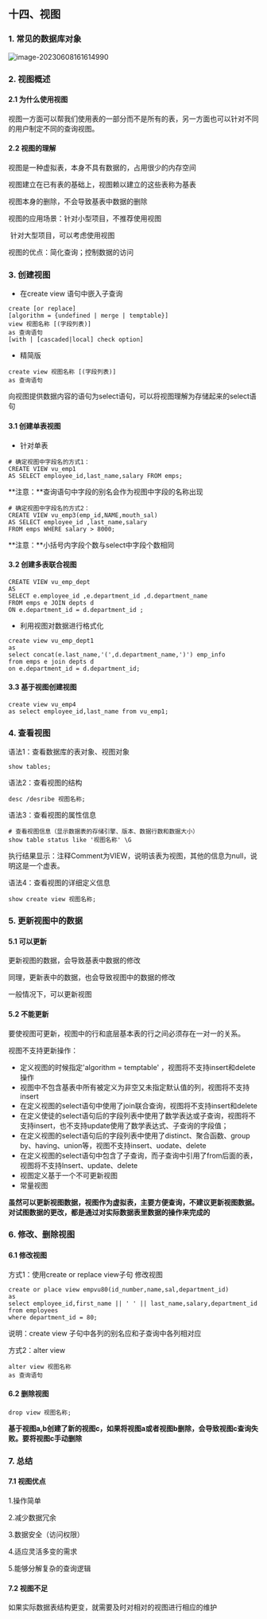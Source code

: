## 十四、视图

### 1. 常见的数据库对象

![image-20230608161614990](D:\typora\mysql笔记\img\数据库对象.png)

### 2. 视图概述

#### 2.1 为什么使用视图

视图一方面可以帮我们使用表的一部分而不是所有的表，另一方面也可以针对不同的用户制定不同的查询视图。

#### 2.2 视图的理解

视图是一种虚拟表，本身不具有数据的，占用很少的内存空间

视图建立在已有表的基础上，视图赖以建立的这些表称为基表

视图本身的删除，不会导致基表中数据的删除

视图的应用场景：针对小型项目，不推荐使用视图

​								针对大型项目，可以考虑使用视图

视图的优点：简化查询；控制数据的访问

### 3. 创建视图

- 在create view 语句中嵌入子查询

```
create [or replace]
[algorithm = {undefined | merge | temptable}]
view 视图名称 [(字段列表)]
as 查询语句
[with | [cascaded|local] check option]
```

- 精简版

```
create view 视图名称 [(字段列表)]
as 查询语句
```

向视图提供数据内容的语句为select语句，可以将视图理解为存储起来的select语句

#### 3.1 创建单表视图

- 针对单表

```
# 确定视图中字段名的方式1：
CREATE VIEW vu_emp1
AS SELECT employee_id,last_name,salary FROM emps;
```

  **注意：**查询语句中字段的别名会作为视图中字段的名称出现

```
# 确定视图中字段名的方式2：
CREATE VIEW vu_emp3(emp_id,NAME,mouth_sal)
AS SELECT employee_id ,last_name,salary
FROM emps WHERE salary > 8000;
```

**注意：**小括号内字段个数与select中字段个数相同

#### 3.2 创建多表联合视图

```
CREATE VIEW vu_emp_dept
AS 
SELECT e.employee_id ,e.department_id ,d.department_name 
FROM emps e JOIN depts d 
ON e.department_id = d.department_id ;
```

- 利用视图对数据进行格式化

```
create view vu_emp_dept1
as
select concat(e.last_name,'(',d.department_name,')') emp_info 
from emps e join depts d
on e.department_id = d.department_id;
```

#### 3.3 基于视图创建视图

```
create view vu_emp4
as select employee_id,last_name from vu_emp1;
```

### 4. 查看视图

语法1：查看数据库的表对象、视图对象

```
show tables;
```

语法2：查看视图的结构

```
desc /desribe 视图名称;
```

语法3：查看视图的属性信息

```
# 查看视图信息（显示数据表的存储引擎、版本、数据行数和数据大小）
show table status like '视图名称' \G
```

执行结果显示：注释Comment为VIEW，说明该表为视图，其他的信息为null，说明这是一个虚表。

语法4：查看视图的详细定义信息

```
show create view 视图名称;
```

### 5. 更新视图中的数据

#### 5.1 可以更新

更新视图的数据，会导致基表中数据的修改

同理，更新表中的数据，也会导致视图中的数据的修改

一般情况下，可以更新视图

#### 5.2 不能更新

要使视图可更新，视图中的行和底层基本表的行之间必须存在一对一的关系。

视图不支持更新操作：

- 定义视图的时候指定'algorithm = temptable' ，视图将不支持insert和delete操作
- 视图中不包含基表中所有被定义为非空又未指定默认值的列，视图将不支持insert
- 在定义视图的select语句中使用了join联合查询，视图将不支持insert和delete
- 在定义使徒的select语句后的字段列表中使用了数学表达或子查询，视图将不支持insert，也不支持update使用了数学表达式、子查询的字段值；
- 在定义视图的select语句后的字段列表中使用了distinct、聚合函数、group by、having、union等，视图不支持insert、uodate、delete
- 在定义视图的select语句中包含了子查询，而子查询中引用了from后面的表，视图将不支持Insert、update、delete
- 视图定义基于一个不可更新视图
- 常量视图

**虽然可以更新视图数据，视图作为虚拟表，主要方便查询，不建议更新视图数据。对试图数据的更改，都是通过对实际数据表里数据的操作来完成的**

### 6. 修改、删除视图

#### 6.1 修改视图

方式1：使用create or replace view子句 修改视图

```
create or place view empvu80(id_number,name,sal,department_id)
as
select employee_id,first_name || ' ' || last_name,salary,department_id	
from employees
where department_id = 80;
```

说明：create view 子句中各列的别名应和子查询中各列相对应

方式2：alter view

```
alter view 视图名称
as 查询语句
```

#### 6.2 删除视图	

```
drop view 视图名称;
```

**基于视图a,b创建了新的视图c，如果将视图a或者视图b删除，会导致视图c查询失败。要将视图c手动删除**

### 7. 总结

#### 7.1 视图优点

1.操作简单

2.减少数据冗余

3.数据安全（访问权限）

4.适应灵活多变的需求

5.能够分解复杂的查询逻辑

#### 7.2 视图不足

如果实际数据表结构更变，就需要及时对相对的视图进行相应的维护